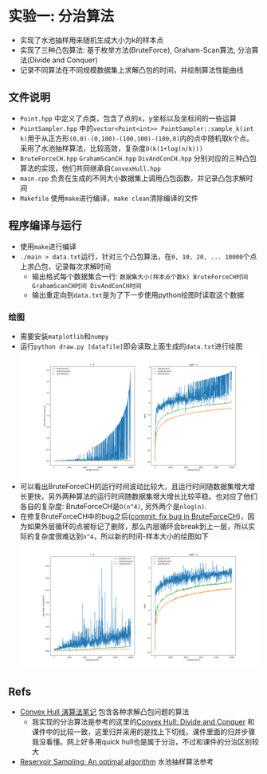 # 实验一: 分治算法

* 实现了水池抽样用来随机生成大小为k的样本点
* 实现了三种凸包算法: 基于枚举方法(BruteForce), Graham-Scan算法, 分治算法(Divide and Conquer)
* 记录不同算法在不同规模数据集上求解凸包的时间，并绘制算法性能曲线

## 文件说明

* `Point.hpp` 中定义了点类，包含了点的x，y坐标以及坐标间的一些运算
* `PointSampler.hpp` 中的`vector<Point<int>> PointSampler::sample_k(int k)`用于从正方形`(0,0)-(0,100)-(100,100)-(100,0)`内的点中随机取k个点。采用了水池抽样算法，比较高效，复杂度`O(k(1+log(n/k)))`
* `BruteForceCH.hpp` `GrahamScanCH.hpp` `DivAndConCH.hpp` 分别对应的三种凸包算法的实现，他们共同继承自`ConvexHull.hpp`
* `main.cpp` 负责在生成的不同大小数据集上调用凸包函数，并记录凸包求解时间
* `Makefile` 使用`make`进行编译，`make clean`清除编译的文件

## 程序编译与运行

* 使用`make`进行编译
* `./main > data.txt`运行，针对三个凸包算法，在`0, 10, 20, ... 10000`个点上求凸包，记录每次求解时间
  * 输出格式每个数据集合一行: `数据集大小(样本点个数k) BruteForceCH时间 GrahamScanCH时间 DivAndConCH时间`
  * 输出重定向到`data.txt`是为了下一步使用python绘图时读取这个数据

### 绘图

* 需要安装`matplotlib`和`numpy`
* 运行`python draw.py [datafile]`即会读取上面生成的`data.txt`进行绘图
  ![benchmark-old](images/benchmark-old.png)
* 可以看出BruteForceCH的运行时间波动比较大，且运行时间随数据集增大增长更快，另外两种算法的运行时间随数据集增大增长比较平稳。也对应了他们各自的复杂度: BruteForceCH是`O(n^4)`, 另外两个是`nlog(n)`.
* 在修复BruteForceCH中的bug之后([commit: fix bug in BruteForceCH](https://github.com/sky-bro/HIT-Algo/commit/c8d9082a97aba99b796b51aed4c9f525d0f53115))，因为如果外层循环的点被标记了删除，那么内层循环会break到上一层，所以实际的复杂度很难达到`n^4`，所以新的时间-样本大小的绘图如下
  ![benchmark](images/benchmark.png)

## Refs

* [Convex Hull 演算法笔记](http://web.ntnu.edu.tw/~algo/ConvexHull.html) 包含各种求解凸包问题的算法
  * 我实现的分治算法是参考的这里的[Convex Hull: Divide and Conquer](http://web.ntnu.edu.tw/~algo/ConvexHull.html#6) 和课件中的比较一致，这里归并采用的是找上下切线，课件里面的归并步骤我没看懂。网上好多用quick hull也是属于分治，不过和课件的分治区别较大
* [Reservoir Sampling: An optimal algorithm](https://en.wikipedia.org/wiki/Reservoir_sampling#An_optimal_algorithm) 水池抽样算法参考
